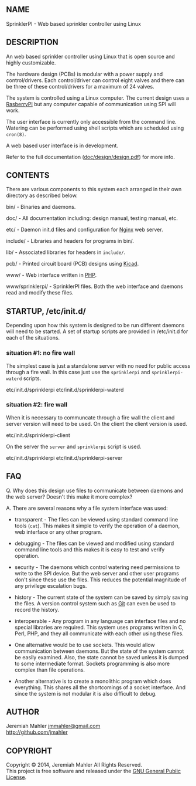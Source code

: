 
## NAME

SprinklerPI - Web based sprinkler controller using Linux

## DESCRIPTION

An web based sprinkler controller using Linux that is
open source and highly customizable.

The hardware design (PCBs) is modular with a power supply
and control/drivers.  Each control/driver can control eight
valves and there can be three of these control/drivers
for a maximum of 24 valves.

The system is controlled using a Linux computer.
The current design uses a [RasberryPI][rpi] but any computer capable
of communication using SPI will work.

  [rpi]: http://www.rasberrypi.org

The user interface is currently only accessible from the command line.
Watering can be performed using shell scripts which are scheduled
using `cron(8)`.

A web based user interface is in development.

Refer to the full documentation ([doc/design/design.pdf](https://github.com/jmahler/sprinklerpi/blob/build/doc/design/design.pdf?raw=true)) for more info.

## CONTENTS

There are various components to this system each arranged in their
own directory as described below.

  bin/ - Binaries and daemons.

  doc/ - All documentation including: design manual, testing manual, etc.

  etc/ - Daemon init.d files and configuration for [Nginx][nginx] web server.

  include/ - Libraries and headers for programs in bin/.

  lib/ - Associated libraries for headers in `include/`.

  pcb/ - Printed circuit board (PCB) designs using [Kicad][kicad].

  www/ - Web interface written in [PHP][php].

  www/sprinklerpi/ - SprinklerPI files.  Both the web interface and daemons
    read and modify these files.

  [kicad]:http://www.kicad-pcb.org

  [PHP]:http://www.php.net

  [nginx]:http://www.nginx.org

## STARTUP, /etc/init.d/

Depending upon how this system is designed to be run different daemons
will need to be started.  A set of startup scripts are provided in
/etc/init.d for each of the situations.

### situation #1: no fire wall

The simplest case is just a standalone server with no need for public
access through a fire wall.  In this case just use the `sprinklerpi`
and `sprinklerpi-waterd` scripts.

  etc/init.d/sprinklerpi
  etc/init.d/sprinklerpi-waterd

### situation #2: fire wall

When it is necessary to communcate through a fire wall the client and
server version will need to be used.  On the client the client version
is used.

  etc/init.d/sprinklerpi-client

On the server the `server` and `sprinklerpi` script is used.

  etc/init.d/sprinklerpi
  etc/init.d/sprinklerpi-server

## FAQ

Q. Why does this design use files to communicate between daemons
and the web server?  Doesn't this make it more complex?

A. There are several reasons why a file system interface was used:

  - transparent - The files can be viewed using standard command
  line tools (`cat`).  This makes it simple to verify the operation
  of a daemon, web interface or any other program.

  - debugging - The files can be viewed and modified using standard
  command line tools and this makes it is easy to test and verify
  operation.

  - security - The daemons which control watering need permissions to
  write to the SPI device.  But the web server and other user
  programs don't since these use the files.  This reduces the
  potential magnitude of any privilege escalation bugs.

  - history - The current state of the system can be saved by
  simply saving the files.
  A version control system such as [Git][git] can even
  be used to record the history.

  - interoperable - Any program in any language can interface files
  and no special libraries are required.
  This system uses programs written in C, Perl, PHP, and they all
  communicate with each other using these files.

  - One alternative would be to use sockets.
  This would allow communication between daemons.
  But the state of the system cannot be easily examined.
  Also, the state cannot be saved unless it is dumped to some
  intermediate format.
  Sockets programming is also more complex than file operations.

  - Another alternative is to create a monolithic program which does
  everything.  This shares all the shortcomings of a socket interface.
  And since the system is not modular it is also difficult to debug.

  [git]:http://git-scm.org

## AUTHOR

Jeremiah Mahler <jmmahler@gmail.com><br>
<http://github.com/jmahler>

## COPYRIGHT

Copyright &copy; 2014, Jeremiah Mahler All Rights Reserved.<br>
This project is free software and released under
the [GNU General Public License][gpl].

  [gpl]: http://www.gnu.org/licenses/gpl.html

